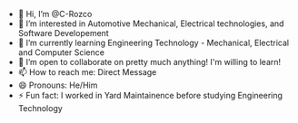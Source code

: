 - 👋 Hi, I’m @C-Rozco
- 👀 I’m interested in Automotive Mechanical, Electrical technologies, and Software Developement 
- 🌱 I’m currently learning Engineering Technology - Mechanical, Electrical and Computer Science
- 💞️ I’m open to collaborate on pretty much anything! I'm willing to learn! 
- 📫 How to reach me: Direct Message
- 😄 Pronouns: He/Him
- ⚡ Fun fact: I worked in Yard Maintainence before studying Engineering Technology

<!---
C-Rozco/C-Rozco is a ✨ special ✨ repository because its `README.md` (this file) appears on your GitHub profile.
You can click the Preview link to take a look at your changes.
--->
